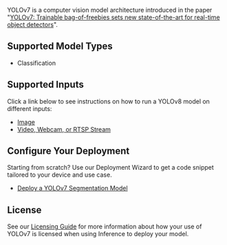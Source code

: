 YOLOv7 is a computer vision model architecture introduced in the paper "[YOLOv7: Trainable bag-of-freebies sets new state-of-the-art for real-time object detectors](https://arxiv.org/abs/2207.02696)".

## Supported Model Types

- Classification

## Supported Inputs

Click a link below to see instructions on how to run a YOLOv8 model on different inputs:

- [Image](/quickstart/run_model_on_image/)
- [Video, Webcam, or RTSP Stream](/quickstart/run_model_on_rtsp_webcam/)

## Configure Your Deployment

Starting from scratch? Use our Deployment Wizard to get a code snippet tailored to your device and use case.

- [Deploy a YOLOv7 Segmentation Model](https://roboflow.github.io/deploy-setup-widget/results.html#Fine-Tuned/Image%20Segmentation)

## License

See our [Licensing Guide](/quickstart/licensing/) for more information about how your use of YOLOv7 is licensed when using Inference to deploy your model.